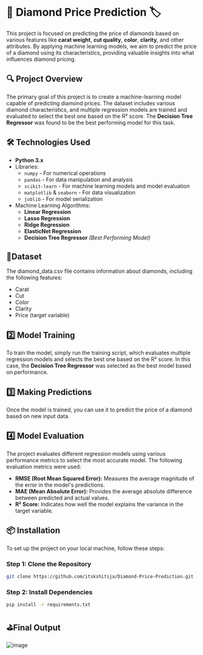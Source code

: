 # 💎 **Diamond Price Prediction** 🏷️

This project is focused on predicting the price of diamonds based on various features like **carat weight**, **cut quality**, **color**, **clarity**, and other attributes. By applying machine learning models, we aim to predict the price of a diamond using its characteristics, providing valuable insights into what influences diamond pricing.

## 🔍 **Project Overview**

The primary goal of this project is to create a machine-learning model capable of predicting diamond prices. The dataset includes various diamond characteristics, and multiple regression models are trained and evaluated to select the best one based on the R² score. The **Decision Tree Regressor** was found to be the best performing model for this task.

## 🛠️ **Technologies Used**

- **Python 3.x**
- Libraries:
  - `numpy` - For numerical operations
  - `pandas` - For data manipulation and analysis
  - `scikit-learn` - For machine learning models and model evaluation
  - `matplotlib` & `seaborn` - For data visualization
  - `joblib` - For model serialization
- Machine Learning Algorithms:
  - **Linear Regression**
  - **Lasso Regression**
  - **Ridge Regression**
  - **ElasticNet Regression**
  - **Decision Tree Regressor** *(Best Performing Model)*
 
## 🔖Dataset
The diamond_data.csv file contains information about diamonds, including the following features:
- Carat
- Cut
- Color
- Clarity
- Price (target variable)

## 2️⃣ **Model Training**

To train the model, simply run the training script, which evaluates multiple regression models and selects the best one based on the R² score. In this case, the **Decision Tree Regressor** was selected as the best model based on performance.

## 3️⃣ **Making Predictions**

Once the model is trained, you can use it to predict the price of a diamond based on new input data.

## 4️⃣ **Model Evaluation**

The project evaluates different regression models using various performance metrics to select the most accurate model. The following evaluation metrics were used:

- **RMSE (Root Mean Squared Error):** Measures the average magnitude of the error in the model's predictions.
- **MAE (Mean Absolute Error):** Provides the average absolute difference between predicted and actual values.
- **R² Score:** Indicates how well the model explains the variance in the target variable.

## 📦 **Installation**

To set up the project on your local machine, follow these steps:

### Step 1: Clone the Repository

```bash
git clone https://github.com/itskshitija/Diamond-Price-Prediction.git
```

### Step 2: Install Dependencies

```bash
pip install -r requirements.txt
```

## ⛳Final Output
![image](https://github.com/user-attachments/assets/281d8539-cd93-49c0-b36b-73a60e7dcf5e)
